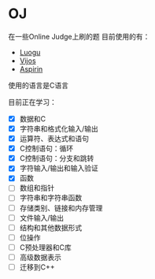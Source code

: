 # OJ

在一些Online Judge上刷的题
目前使用的有：

* [Luogu](https://www.luogu.org/)
* [Vijos](https://vijos.org/)
* [Aspirin](https://noi.top/)

使用的语言是C语言

目前正在学习：

- [x] 数据和C
- [x] 字符串和格式化输入/输出
- [x] 运算符、表达式和语句
- [x] C控制语句：循环
- [x] C控制语句：分支和跳转
- [x] 字符输入/输出和输入验证
- [x] 函数
- [ ] 数组和指针
- [ ] 字符串和字符串函数
- [ ] 存储类别、链接和内存管理
- [ ] 文件输入/输出
- [ ] 结构和其他数据形式
- [ ] 位操作
- [ ] C预处理器和C库
- [ ] 高级数据表示
- [ ] 迁移到C++
